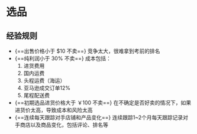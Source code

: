 # 选品

## 经验规则

- {==出售价格小于 $10 不卖==}
  竞争太大，很难拿到考前的排名
- {==纯利润小于 30% 不卖==}
  成本包括：
    1. 进货费用
    2. 国内运费
    3. 头程运费（海运）
    4. 亚马逊成交订单12%
    5. 尾程配送费
- {==初期选品进货价格大于 ￥100 不卖==}
  在不确定是否好卖的情况下，如果进货价太高，导致成本和风险太高
- {==连续每天跟踪对手店铺和产品变化==}
  连续跟踪1~2个月每天跟踪记录对手商店以及商品变化，包括评论、排名等